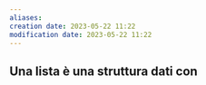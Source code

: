 ```yaml
---
aliases: 
creation date: 2023-05-22 11:22
modification date: 2023-05-22 11:22
---
```


Una lista è una struttura dati con
- 